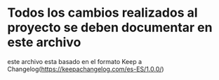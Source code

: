 # Todos los cambios realizados al proyecto se deben documentar en este archivo

este archivo esta basado en el formato Keep a Changelog(https://keepachangelog.com/es-ES/1.0.0/)
